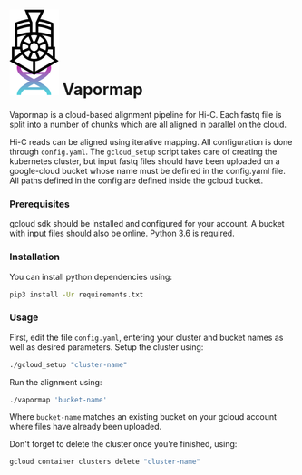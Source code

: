 # ![Vapormap logo](docs/vapormap_logo.svg) Vapormap

Vapormap is a cloud-based alignment pipeline for Hi-C. Each fastq file is split into a number of chunks which are all aligned in parallel on the cloud.

Hi-C reads can be aligned using iterative mapping. All configuration is done through `config.yaml`.
The `gcloud_setup` script takes care of creating the kubernetes cluster, but input fastq files should have been uploaded on a google-cloud bucket whose name must be defined in the config.yaml file. All paths defined in the config are defined inside the gcloud bucket.

### Prerequisites

gcloud sdk should be installed and configured for your account. A bucket with input files should also be online. Python 3.6 is required. 


### Installation

You can install python dependencies using:

```bash
pip3 install -Ur requirements.txt
```

### Usage

First, edit the file `config.yaml`, entering your cluster and bucket names as well as desired parameters. Setup the cluster using:

```bash
./gcloud_setup "cluster-name"
```

Run the alignment using:

```bash
./vapormap 'bucket-name'
```
Where `bucket-name` matches an existing bucket on your gcloud account where files have already been uploaded.

Don't forget to delete the cluster once you're finished, using:

```bash
gcloud container clusters delete "cluster-name"
```
